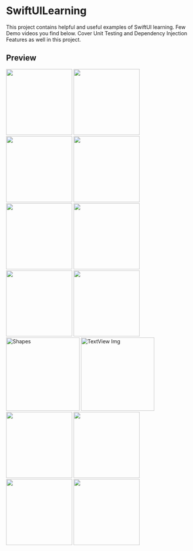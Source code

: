 # SwiftUILearning
This project contains helpful and useful examples of SwiftUI learning.
Few Demo videos you find below.
Cover Unit Testing and Dependency Injection Features as well in this project.
## Preview ##
<img src="https://github.com/TannuKaushk/SwiftUILearning/assets/68506215/40441d33-195c-450c-8b8e-a35ce6530011.gif" width="180">
<img src="https://github.com/TannuKaushk/SwiftUILearning/assets/68506215/e49cba46-cf3b-4115-9b5d-40b0759566b6.gif" width="180">
<img src="https://github.com/TannuKaushk/SwiftUILearning/assets/68506215/d42d8bfb-5977-4123-b6aa-1281ca5de736.gif" width="180">
<img src="https://github.com/TannuKaushk/SwiftUILearning/assets/68506215/24bc9ede-2b44-44a3-bc93-c008f47dedd9.gif" width="180">
<img src="https://github.com/TannuKaushk/SwiftUILearning/assets/68506215/5af94554-0ac0-43d5-94a9-ad224d209b99.gif" width="180">
<img src="https://github.com/TannuKaushk/SwiftUILearning/assets/68506215/d0ae8012-e7c3-4371-b403-ed7ea4dbec17.gif" width="180">
<img src="https://github.com/TannuKaushk/SwiftUILearning/assets/68506215/a16e6aa4-79ef-4fab-87f2-7e035cfa6d3c.gif" width="180">
<img src="https://github.com/TannuKaushk/SwiftUILearning/assets/68506215/67f3d3e0-4145-4fe6-808e-c2328f8f953f.gif" width="180">
<img width="200" alt="Shapes" src="https://github.com/TannuKaushk/SwiftUILearning/assets/68506215/543048c0-11bf-47c9-a491-197ba4a3a9e4">
<img width="200" alt="TextView Img" src="https://github.com/TannuKaushk/SwiftUILearning/assets/68506215/8e7f3fd0-f5c0-4449-88d6-e115808fdce7">
<img src="https://github.com/TannuKaushk/SwiftUILearning/assets/68506215/1957e9a8-2af4-40f9-ae6a-1a455b029051.gif" width="180">
<img src="https://github.com/TannuKaushk/SwiftUILearning/assets/68506215/cc898c98-341c-4766-8bf8-dd53c00bcbd9.gif" width="180">
<img src="https://github.com/TannuKaushk/SwiftUILearning/assets/68506215/ee942d09-07f3-4f14-83e5-74752d316b3f.gif" width="180">
<img src="https://github.com/TannuKaushk/SwiftUILearning/assets/68506215/42a0bc68-628f-45a2-9c88-ce35594a61a5.gif" width="180">


